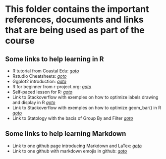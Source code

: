# This folder contains the important references, documents and links that are being used as part of the course

## Some links to help learning in R
- R tutorial from Coastal Edu: *[goto](https://ww2.coastal.edu/kingw/statistics/R-tutorials/dataframes.html)*
- Rstudio Cheatsheets: *[goto](https://rstudio.github.io/cheatsheets/)*
- Ggplot2 introduction: *[goto](https://seananderson.ca/ggplot2-fish554/)*
- R for beginner from r-project.org: *[goto](https://cran.r-project.org/doc/contrib/Paradis-rdebuts_en.pdf)*
- Self-paced lesson for R: *[goto](https://swirlstats.com/students.html)*
- Link to Stackoverflow with exemples on how to optimize labels drawing and display in R *[goto](https://stackoverflow.com/questions/15624656/label-points-in-geom-point)*
- Link to Stackoverflow with exemples on how to optimize geom_bar() in R *[goto](https://stackoverflow.com/questions/39694490/highlighting-individual-axis-labels-in-bold-using-ggplot2)*
- Link to Statology with the bacis of Group By and Filter *[goto](https://www.statology.org/dplyr-group-by-filter/)*

## Some links to help learning Markdown
- Link to one github page introducing Markdown and LaTex: *[goto](https://ashki23.github.io/markdown-latex.html#:~:text=We%20can%20use%20LaTeX%20to,a%20double%20%24%20to%20display%20equations)*
- Link to one github with markdown emojis in github: *[goto](https://gist.github.com/rxaviers/7360908)*